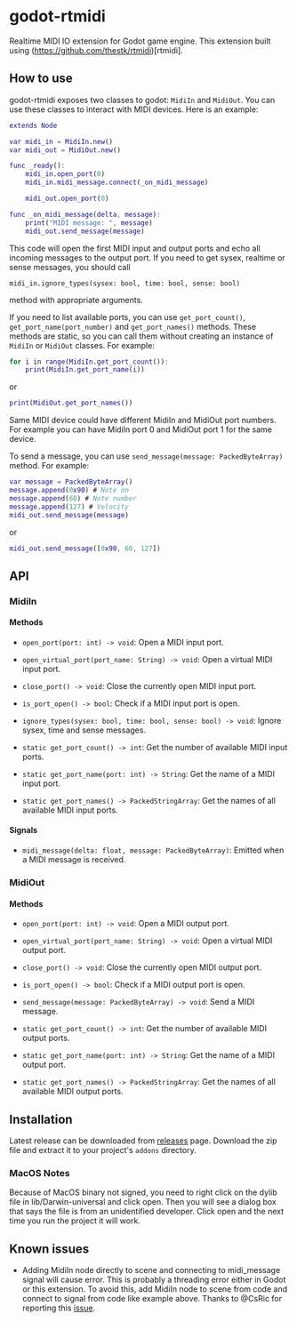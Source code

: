 # godot-rtmidi

Realtime MIDI IO extension for Godot game engine.
This extension built using (https://github.com/thestk/rtmidi)[rtmidi].

## How to use

godot-rtmidi exposes two classes to godot: `MidiIn` and `MidiOut`. You can use these classes to interact with MIDI devices. Here is an example:

```gd
extends Node

var midi_in = MidiIn.new()
var midi_out = MidiOut.new()

func _ready():
    midi_in.open_port(0)
    midi_in.midi_message.connect(_on_midi_message)

    midi_out.open_port(0)

func _on_midi_message(delta, message):
    print("MIDI message: ", message)
    midi_out.send_message(message)
```

This code will open the first MIDI input and output ports and echo all incoming messages to the output port. If you need to get sysex, realtime or sense messages, you should call  

```
midi_in.ignore_types(sysex: bool, time: bool, sense: bool)
```

method with appropriate arguments.  

If you need to list available ports, you can use `get_port_count()`, `get_port_name(port_number)` and `get_port_names()` methods. These methods are static, so you can call them without creating an instance of `MidiIn` or `MidiOut` classes. For example:

```gd
for i in range(MidiIn.get_port_count()):
    print(MidiIn.get_port_name(i))
```

or

```gd
print(MidiOut.get_port_names())
```

Same MIDI device could have different MidiIn and MidiOut port numbers. For example you can have MidiIn port 0 and MidiOut port 1 for the same device.
  
To send a message, you can use `send_message(message: PackedByteArray)` method. For example:

```gd
var message = PackedByteArray()
message.append(0x90) # Note on
message.append(60) # Note number
message.append(127) # Velocity
midi_out.send_message(message)
```

or

```gd
midi_out.send_message([0x90, 60, 127])
```

## API

### MidiIn

#### Methods

- `open_port(port: int) -> void`: Open a MIDI input port.
- `open_virtual_port(port_name: String) -> void`: Open a virtual MIDI input port.
- `close_port() -> void`: Close the currently open MIDI input port.
- `is_port_open() -> bool`: Check if a MIDI input port is open.
- `ignore_types(sysex: bool, time: bool, sense: bool) -> void`: Ignore sysex, time and sense messages.

- `static get_port_count() -> int`: Get the number of available MIDI input ports.
- `static get_port_name(port: int) -> String`: Get the name of a MIDI input port.
- `static get_port_names() -> PackedStringArray`: Get the names of all available MIDI input ports.

#### Signals

- `midi_message(delta: float, message: PackedByteArray)`: Emitted when a MIDI message is received.

### MidiOut

#### Methods

- `open_port(port: int) -> void`: Open a MIDI output port.
- `open_virtual_port(port_name: String) -> void`: Open a virtual MIDI output port.
- `close_port() -> void`: Close the currently open MIDI output port.
- `is_port_open() -> bool`: Check if a MIDI output port is open.
- `send_message(message: PackedByteArray) -> void`: Send a MIDI message.

- `static get_port_count() -> int`: Get the number of available MIDI output ports.
- `static get_port_name(port: int) -> String`: Get the name of a MIDI output port.
- `static get_port_names() -> PackedStringArray`: Get the names of all available MIDI output ports.

## Installation

Latest release can be downloaded from [releases](https://github.com/NullMember/godot-rtmidi/releases) page. Download the zip file and extract it to your project's `addons` directory.

### MacOS Notes

Because of MacOS binary not signed, you need to right click on the dylib file in lib/Darwin-universal and click open. Then you will see a dialog box that says the file is from an unidentified developer. Click open and the next time you run the project it will work.

## Known issues

- Adding MidiIn node directly to scene and connecting to midi_message signal will cause error. This is probably a threading error either in Godot or this extension. To avoid this, add MidiIn node to scene from code and connect to signal from code like example above. Thanks to @CsRic for reporting this [issue](https://github.com/NullMember/godot-rtmidi/issues/1).
